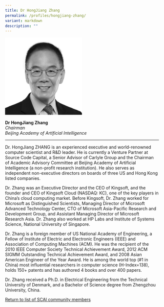 ```yaml
---
title: Dr HongJiang Zhang
permalink: /profiles/hongjiang-zhang/
variant: markdown
description: ""
---
```

<div style="width:50%"><img src="/images/People/hongjiang_zhang.jpeg" alt="Dr HongJiang Zhang"></div>

**Dr HongJiang Zhang**<br>*Chairman*<br>*Beijing Academy of Artificial Intelligence*<br>

---

Dr. HongJiang ZHANG is an experienced executive and world-renowned computer scientist and R&amp;D leader. He is currently a Venture Partner at Source Code Capital, a Senior Advisor of Carlyle Group and the Chairman of Academic Advisory Committee at Beijing Academy of Artificial Intelligence (a non-profit research institution). He also serves as independent non-executive directors on boards of three US and Hong Kong listed companies.

Dr. Zhang was an Executive Director and the CEO of Kingsoft, and the founder and CEO of Kingsoft Cloud (NASDAQ: KC), one of the key players in China’s cloud computing market. Before Kingsoft, Dr. Zhang worked for Microsoft as Distinguished Scientists, Managing Director of Microsoft Advanced Technology Center, CTO of Microsoft Asia-Pacific Research and Development Group, and Assistant Managing Director of Microsoft Research Asia. Dr. Zhang also worked at HP Labs and Institute of Systems Science, National University of Singapore.

Dr. Zhang is a foreign member of US National Academy of Engineering, a Fellow of Institute of Electric and Electronic Engineers (IEEE) and Association of Computing Machines (ACM). He was the recipient of the 2010 IEEE Computer Society Technical Achievement Award, 2012 ACM SIGMM Outstanding Technical Achievement Award, and 2008 Asian American Engineer of the Year Award. He is among the world top (#1 in China) most influential researchers in computer science (H-Index=138), holds 150+ patents and has authored 4 books and over 400 papers.

Dr. Zhang received a Ph.D. in Electrical Engineering from the Technical University of Denmark, and a Bachelor of Science degree from Zhengzhou University, China.

[Return to list of SCAI community members](/community)